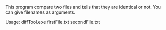 This program compare two files and tells that they are identical or not. You can give filenames as arguments.

Usage: diffTool.exe firstFile.txt secondFile.txt
